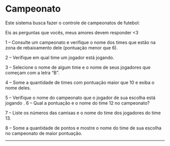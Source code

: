 # Campeonato

Este sistema busca fazer o controle de campeonatos de futebol:

Eis as perguntas que vocês, meus amores devem responder <3 

1 – Consulte um campeonato e verifique o nome dos times que estão na zona de rebaixamento dele (pontuação menor que 6).

2 – Verifique em qual time um jogador está jogando.

3 – Selecione o nome de algum time e o nome de seus jogadores que começam com a letra “B”.

4 – Some a quantidade de times com pontuação maior que 10 e exiba o nome deles.

5 – Verifique o nome do campeonato que o jogador de sua escolha está jogando
.
6 – Qual a pontuação e o nome do time 12 no campeonato? 

7 –  Liste os números das camisas e o nome do time dos jogadores do time 13.

8 – Some a quantidade de pontos e mostre o nome do time de sua escolha no campeonato de maior pontuação.

-----------------------------------------------------------------------------------------------------------------------
